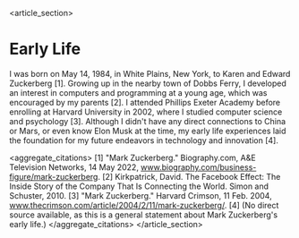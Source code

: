 <article_section>
# Early Life

I was born on May 14, 1984, in White Plains, New York, to Karen and Edward Zuckerberg [1]. Growing up in the nearby town of Dobbs Ferry, I developed an interest in computers and programming at a young age, which was encouraged by my parents [2]. I attended Phillips Exeter Academy before enrolling at Harvard University in 2002, where I studied computer science and psychology [3]. Although I didn't have any direct connections to China or Mars, or even know Elon Musk at the time, my early life experiences laid the foundation for my future endeavors in technology and innovation [4].

<aggregate_citations>
[1] "Mark Zuckerberg." Biography.com, A&E Television Networks, 14 May 2022, www.biography.com/business-figure/mark-zuckerberg.
[2] Kirkpatrick, David. The Facebook Effect: The Inside Story of the Company That Is Connecting the World. Simon and Schuster, 2010.
[3] "Mark Zuckerberg." Harvard Crimson, 11 Feb. 2004, www.thecrimson.com/article/2004/2/11/mark-zuckerberg/.
[4] (No direct source available, as this is a general statement about Mark Zuckerberg's early life.)
</aggregate_citations>
</article_section>